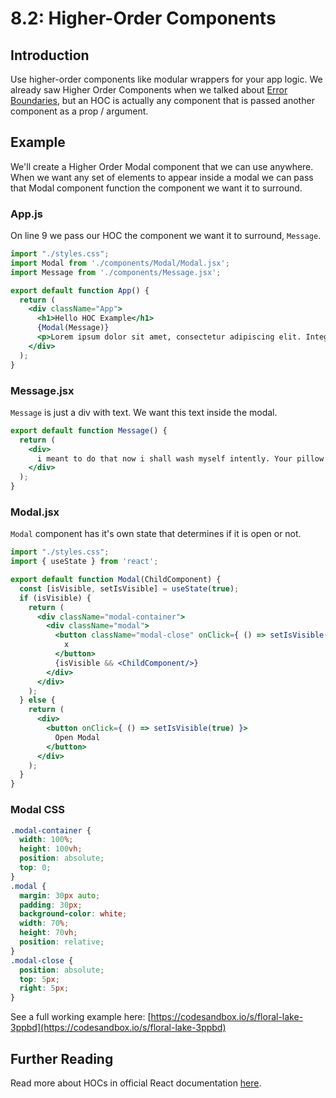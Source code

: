 # 8.2: Higher-Order Components

## Introduction

Use higher-order components like modular wrappers for your app logic. We already saw Higher Order Components when we talked about [Error Boundaries](../7-react/7.8-error-boundaries.md), but an HOC is actually any component that is passed another component as a prop / argument.

## Example

We'll create a Higher Order Modal component that we can use anywhere. When we want any set of elements to appear inside a modal we can pass that Modal component function the component we want it to surround.

### App.js

On line 9 we pass our HOC the component we want it to surround, `Message`. 

```jsx
import "./styles.css";
import Modal from './components/Modal/Modal.jsx';
import Message from './components/Message.jsx';

export default function App() {
  return (
    <div className="App">
      <h1>Hello HOC Example</h1>
      {Modal(Message)}
      <p>Lorem ipsum dolor sit amet, consectetur adipiscing elit. Integer libero leo, faucibus ac eleifend et, commodo sit amet est. Aliquam gravida ut turpis ac ornare. Cras pharetra ornare ultrices. Integer vestibulum augue non est scelerisque fermentum. Aenean ipsum nibh, rutrum in hendrerit ac, aliquet in est. Nullam tincidunt nibh nunc, vitae viverra velit viverra vitae. Nam dictum urna eu purus blandit interdum. Sed sed convallis velit. In lobortis aliquam felis, quis convallis eros tincidunt faucibus. Morbi laoreet congue ante non posuere.</p>
    </div>
  );
}
```

### Message.jsx

`Message` is just a div with text. We want this text inside the modal.

```jsx
export default function Message() {
  return (
    <div>
      i meant to do that now i shall wash myself intently. Your pillow is now my pet bed. Kitty poochy catching very fast laser pointer the dog smells bad but damn that dog lick the other cats, yet cats are a queer kind of folk yet lick the plastic bag. Nyan fluffness ahh cucumber! spill litter box.
    </div>
  );
}
```

### Modal.jsx

`Modal` component has it's own state that determines if it is open or not.

```jsx
import "./styles.css";
import { useState } from 'react';

export default function Modal(ChildComponent) {
  const [isVisible, setIsVisible] = useState(true);
  if (isVisible) {
    return (
      <div className="modal-container">
        <div className="modal">
          <button className="modal-close" onClick={ () => setIsVisible(false) }>
            x
          </button>
          {isVisible && <ChildComponent/>}
        </div>
      </div>
    );
  } else {
    return (
      <div>
        <button onClick={ () => setIsVisible(true) }>
          Open Modal
        </button>
      </div>
    );
  }
}
```

### Modal CSS

```css
.modal-container {
  width: 100%;
  height: 100vh;
  position: absolute;
  top: 0;
}
.modal {
  margin: 30px auto;
  padding: 30px;
  background-color: white;
  width: 70%;
  height: 70vh;
  position: relative;
}
.modal-close {
  position: absolute;
  top: 5px;
  right: 5px;
}
```

See a full working example here: [https://codesandbox.io/s/floral-lake-3ppbd](https://codesandbox.io/s/floral-lake-3ppbd)

## Further Reading

Read more about HOCs in official React documentation [here](https://reactjs.org/docs/higher-order-components.html).

